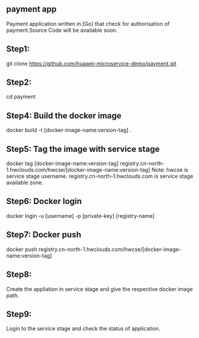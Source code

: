 payment app
---
Payment application written in [Go] that check for authorisation of payment.Source Code will be available soon.



## Step1: 
git clone https://github.com/huawei-microservice-demo/payment.git

## Step2:
cd payment

## Step4: Build the docker image
docker build -t [docker-image-name:version-tag] .

## Step5: Tag the image with service stage
docker tag [docker-image-name:version-tag]  registry.cn-north-1.hwclouds.com/hwcse/[docker-image-name:version-tag]
Note: hwcse is service stage username.
      registry.cn-north-1.hwclouds.com is service stage available zone.
      
## Step6: Docker login
docker login -u [username] -p [private-key] [registry-name]

## Step7: Docker push
docker push registry.cn-north-1.hwclouds.com/hwcse/[docker-image-name:version-tag]

## Step8: 
Create the appliation in service stage and give the respective docker image path.

## Step9: 
Login to the service stage and check the status of application.
